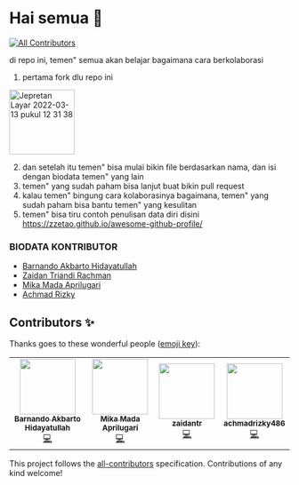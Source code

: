 # Hai semua 👋
<!-- ALL-CONTRIBUTORS-BADGE:START - Do not remove or modify this section -->
[![All Contributors](https://img.shields.io/badge/all_contributors-4-orange.svg?style=flat-square)](#contributors-)
<!-- ALL-CONTRIBUTORS-BADGE:END -->
di repo ini, temen" semua akan belajar bagaimana cara berkolaborasi

1. pertama fork dlu repo ini 

<img width="117" alt="Jepretan Layar 2022-03-13 pukul 12 31 38" src="https://user-images.githubusercontent.com/51733515/158046506-ddc06d1a-9d09-42ba-9db0-5bdd615332d9.png">

2. dan setelah itu temen" bisa mulai bikin file berdasarkan nama, dan isi dengan biodata temen" yang lain
2. temen" yang sudah paham bisa lanjut buat bikin pull request
2. kalau temen" bingung cara kolaborasinya bagaimana, temen" yang sudah paham bisa bantu temen" yang kesulitan
2. temen" bisa tiru contoh penulisan data diri disini https://zzetao.github.io/awesome-github-profile/

### BIODATA KONTRIBUTOR
- [Barnando Akbarto Hidayatullah](./nando.md)
- [Zaidan Triandi Rachman](./zaidantr.md)
- [Mika Mada Aprilugari](./mika.md)
- [Achmad Rizky](./rizky.md)

<!-- YANG DIBAWAH INI SAMPAI BAWAH JANGAN DI EDIT -->
<!-- INI OTOMATIS GENERATE DARI BOT -->
## Contributors ✨

Thanks goes to these wonderful people ([emoji key](https://allcontributors.org/docs/en/emoji-key)):

<!-- ALL-CONTRIBUTORS-LIST:START - Do not remove or modify this section -->
<!-- prettier-ignore-start -->
<!-- markdownlint-disable -->
<table>
  <tr>
    <td align="center"><a href="http://xxidbr9.github.io"><img src="https://avatars.githubusercontent.com/u/51733515?v=4?s=100" width="100px;" alt=""/><br /><sub><b>Barnando Akbarto Hidayatullah</b></sub></a><br /><a href="https://github.com/xxidbr9/belajar-git-kelas-d/commits?author=xxidbr9" title="Code">💻</a></td>
    <td align="center"><a href="https://github.com/mikamada"><img src="https://avatars.githubusercontent.com/u/79885942?v=4?s=100" width="100px;" alt=""/><br /><sub><b>Mika Mada Aprilugari</b></sub></a><br /><a href="https://github.com/xxidbr9/belajar-git-kelas-d/commits?author=mikamada" title="Code">💻</a></td>
    <td align="center"><a href="https://github.com/zaidantr"><img src="https://avatars.githubusercontent.com/u/99722971?v=4?s=100" width="100px;" alt=""/><br /><sub><b>zaidantr</b></sub></a><br /><a href="https://github.com/xxidbr9/belajar-git-kelas-d/commits?author=zaidantr" title="Code">💻</a></td>
    <td align="center"><a href="https://github.com/achmadrizky486"><img src="https://avatars.githubusercontent.com/u/54028988?v=4?s=100" width="100px;" alt=""/><br /><sub><b>achmadrizky486</b></sub></a><br /><a href="https://github.com/xxidbr9/belajar-git-kelas-d/commits?author=achmadrizky486" title="Code">💻</a></td>
  </tr>
</table>

<!-- markdownlint-restore -->
<!-- prettier-ignore-end -->

<!-- ALL-CONTRIBUTORS-LIST:END -->

This project follows the [all-contributors](https://github.com/all-contributors/all-contributors) specification. Contributions of any kind welcome!
